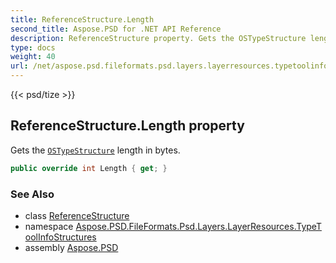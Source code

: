 ```yaml
---
title: ReferenceStructure.Length
second_title: Aspose.PSD for .NET API Reference
description: ReferenceStructure property. Gets the OSTypeStructure length in bytes
type: docs
weight: 40
url: /net/aspose.psd.fileformats.psd.layers.layerresources.typetoolinfostructures/referencestructure/length/
---
```

{{< psd/tize >}}
## ReferenceStructure.Length property

Gets the [`OSTypeStructure`](../../../aspose.psd.fileformats.psd.layers.layerresources/ostypestructure/) length in bytes.

```csharp
public override int Length { get; }
```

### See Also

* class [ReferenceStructure](../)
* namespace [Aspose.PSD.FileFormats.Psd.Layers.LayerResources.TypeToolInfoStructures](../../referencestructure/)
* assembly [Aspose.PSD](../../../)


